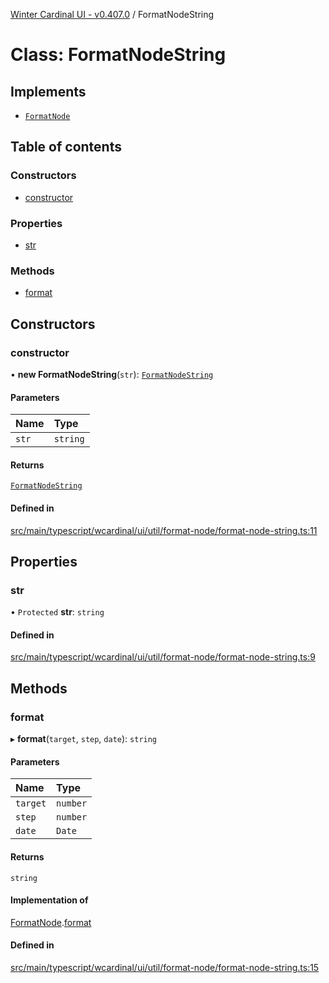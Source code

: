 [Winter Cardinal UI - v0.407.0](../index.md) / FormatNodeString

# Class: FormatNodeString

## Implements

- [`FormatNode`](../interfaces/FormatNode.md)

## Table of contents

### Constructors

- [constructor](FormatNodeString.md#constructor)

### Properties

- [str](FormatNodeString.md#str)

### Methods

- [format](FormatNodeString.md#format)

## Constructors

### constructor

• **new FormatNodeString**(`str`): [`FormatNodeString`](FormatNodeString.md)

#### Parameters

| Name | Type |
| :------ | :------ |
| `str` | `string` |

#### Returns

[`FormatNodeString`](FormatNodeString.md)

#### Defined in

[src/main/typescript/wcardinal/ui/util/format-node/format-node-string.ts:11](https://github.com/winter-cardinal/winter-cardinal-ui/blob/v0.407.0/src/main/typescript/wcardinal/ui/util/format-node/format-node-string.ts#L11)

## Properties

### str

• `Protected` **str**: `string`

#### Defined in

[src/main/typescript/wcardinal/ui/util/format-node/format-node-string.ts:9](https://github.com/winter-cardinal/winter-cardinal-ui/blob/v0.407.0/src/main/typescript/wcardinal/ui/util/format-node/format-node-string.ts#L9)

## Methods

### format

▸ **format**(`target`, `step`, `date`): `string`

#### Parameters

| Name | Type |
| :------ | :------ |
| `target` | `number` |
| `step` | `number` |
| `date` | `Date` |

#### Returns

`string`

#### Implementation of

[FormatNode](../interfaces/FormatNode.md).[format](../interfaces/FormatNode.md#format)

#### Defined in

[src/main/typescript/wcardinal/ui/util/format-node/format-node-string.ts:15](https://github.com/winter-cardinal/winter-cardinal-ui/blob/v0.407.0/src/main/typescript/wcardinal/ui/util/format-node/format-node-string.ts#L15)
